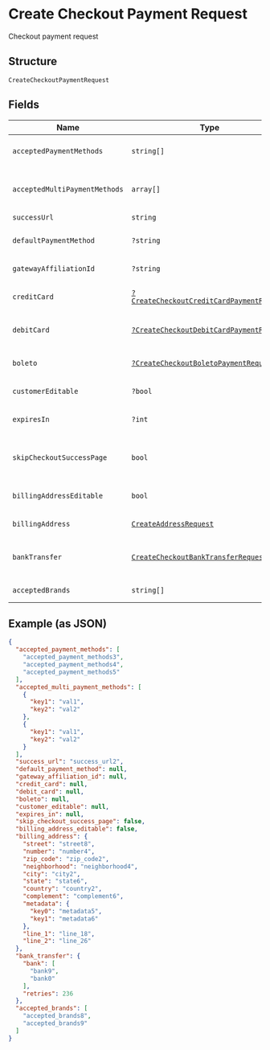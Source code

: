 
# Create Checkout Payment Request

Checkout payment request

## Structure

`CreateCheckoutPaymentRequest`

## Fields

| Name | Type | Tags | Description | Getter | Setter |
|  --- | --- | --- | --- | --- | --- |
| `acceptedPaymentMethods` | `string[]` | Required | Accepted Payment Methods | getAcceptedPaymentMethods(): array | setAcceptedPaymentMethods(array acceptedPaymentMethods): void |
| `acceptedMultiPaymentMethods` | `array[]` | Required | Accepted Multi Payment Methods | getAcceptedMultiPaymentMethods(): array | setAcceptedMultiPaymentMethods(array acceptedMultiPaymentMethods): void |
| `successUrl` | `string` | Required | Success url | getSuccessUrl(): string | setSuccessUrl(string successUrl): void |
| `defaultPaymentMethod` | `?string` | Optional | Default payment method | getDefaultPaymentMethod(): ?string | setDefaultPaymentMethod(?string defaultPaymentMethod): void |
| `gatewayAffiliationId` | `?string` | Optional | Gateway Affiliation Id | getGatewayAffiliationId(): ?string | setGatewayAffiliationId(?string gatewayAffiliationId): void |
| `creditCard` | [`?CreateCheckoutCreditCardPaymentRequest`](../../doc/models/create-checkout-credit-card-payment-request.md) | Optional | Credit Card payment request | getCreditCard(): ?CreateCheckoutCreditCardPaymentRequest | setCreditCard(?CreateCheckoutCreditCardPaymentRequest creditCard): void |
| `debitCard` | [`?CreateCheckoutDebitCardPaymentRequest`](../../doc/models/create-checkout-debit-card-payment-request.md) | Optional | Debit Card payment request | getDebitCard(): ?CreateCheckoutDebitCardPaymentRequest | setDebitCard(?CreateCheckoutDebitCardPaymentRequest debitCard): void |
| `boleto` | [`?CreateCheckoutBoletoPaymentRequest`](../../doc/models/create-checkout-boleto-payment-request.md) | Optional | Boleto payment request | getBoleto(): ?CreateCheckoutBoletoPaymentRequest | setBoleto(?CreateCheckoutBoletoPaymentRequest boleto): void |
| `customerEditable` | `?bool` | Optional | Customer is editable? | getCustomerEditable(): ?bool | setCustomerEditable(?bool customerEditable): void |
| `expiresIn` | `?int` | Optional | Time in minutes for expiration | getExpiresIn(): ?int | setExpiresIn(?int expiresIn): void |
| `skipCheckoutSuccessPage` | `bool` | Required | Skip postpay success screen? | getSkipCheckoutSuccessPage(): bool | setSkipCheckoutSuccessPage(bool skipCheckoutSuccessPage): void |
| `billingAddressEditable` | `bool` | Required | Billing Address is editable? | getBillingAddressEditable(): bool | setBillingAddressEditable(bool billingAddressEditable): void |
| `billingAddress` | [`CreateAddressRequest`](../../doc/models/create-address-request.md) | Required | Billing Address | getBillingAddress(): CreateAddressRequest | setBillingAddress(CreateAddressRequest billingAddress): void |
| `bankTransfer` | [`CreateCheckoutBankTransferRequest`](../../doc/models/create-checkout-bank-transfer-request.md) | Required | Bank Transfer payment request | getBankTransfer(): CreateCheckoutBankTransferRequest | setBankTransfer(CreateCheckoutBankTransferRequest bankTransfer): void |
| `acceptedBrands` | `string[]` | Required | Accepted Brands | getAcceptedBrands(): array | setAcceptedBrands(array acceptedBrands): void |

## Example (as JSON)

```json
{
  "accepted_payment_methods": [
    "accepted_payment_methods3",
    "accepted_payment_methods4",
    "accepted_payment_methods5"
  ],
  "accepted_multi_payment_methods": [
    {
      "key1": "val1",
      "key2": "val2"
    },
    {
      "key1": "val1",
      "key2": "val2"
    }
  ],
  "success_url": "success_url2",
  "default_payment_method": null,
  "gateway_affiliation_id": null,
  "credit_card": null,
  "debit_card": null,
  "boleto": null,
  "customer_editable": null,
  "expires_in": null,
  "skip_checkout_success_page": false,
  "billing_address_editable": false,
  "billing_address": {
    "street": "street8",
    "number": "number4",
    "zip_code": "zip_code2",
    "neighborhood": "neighborhood4",
    "city": "city2",
    "state": "state6",
    "country": "country2",
    "complement": "complement6",
    "metadata": {
      "key0": "metadata5",
      "key1": "metadata6"
    },
    "line_1": "line_18",
    "line_2": "line_26"
  },
  "bank_transfer": {
    "bank": [
      "bank9",
      "bank0"
    ],
    "retries": 236
  },
  "accepted_brands": [
    "accepted_brands8",
    "accepted_brands9"
  ]
}
```

